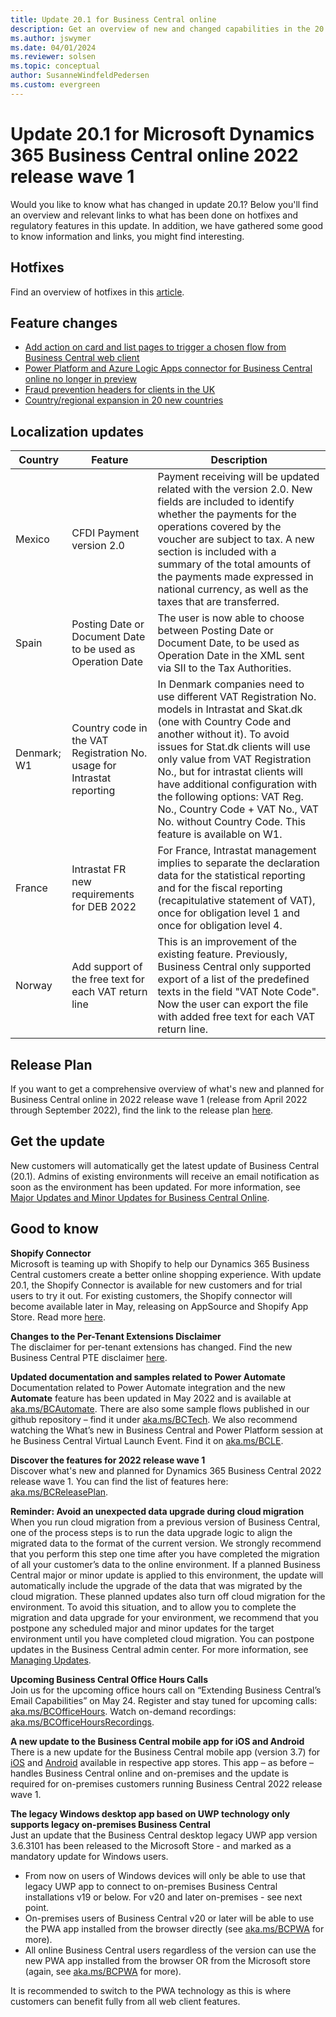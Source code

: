 ```yaml
---
title: Update 20.1 for Business Central online
description: Get an overview of new and changed capabilities in the 20.1 update of Business Central online, which is part of 2022 release wave 1.
ms.author: jswymer
ms.date: 04/01/2024
ms.reviewer: solsen
ms.topic: conceptual
author: SusanneWindfeldPedersen
ms.custom: evergreen
---
```


# Update 20.1 for Microsoft Dynamics 365 Business Central online 2022 release wave 1

Would you like to know what has changed in update 20.1? Below you'll find an overview and relevant links to what has been done on hotfixes and regulatory features in this update. In addition, we have gathered some good to know information and links, you might find interesting.

## Hotfixes

Find an overview of hotfixes in this [article](https://support.microsoft.com/topic/update-20-1-for-microsoft-dynamics-365-business-central-on-premises-2022-release-wave-1-application-build-20-1-39901-platform-build-20-0-39849-60a0fe56-57b5-41b1-90ee-29694d59ad3b).

## Feature changes  

- [Add action on card and list pages to trigger a chosen flow from Business Central web client](/dynamics365-release-plan/2022wave1/smb/dynamics365-business-central/action-group-run-chosen-instant-power-automate)
- [Power Platform and Azure Logic Apps connector for Business Central online no longer in preview](/dynamics365-release-plan/2022wave1/smb/dynamics365-business-central/improvements-power-automate-power-apps-connector)
- [Fraud prevention headers for clients in the UK](/dynamics365-release-plan/2022wave1/smb/dynamics365-business-central/fraud-prevention-headers-clients-uk)
- [Country/regional expansion in 20 new countries](/dynamics365-release-plan/2022wave1/smb/dynamics365-business-central/planned-features#country-and-regional)

## Localization updates

| Country| Feature  |Description|
|-------------|--------------|--------------|
|Mexico | CFDI Payment version 2.0 | Payment receiving will be updated related with the version 2.0. New fields are included to identify whether the payments for the operations covered by the voucher are subject to tax. A new section is included with a summary of the total amounts of the payments made expressed in national currency, as well as the taxes that are transferred. |
| Spain | Posting Date or Document Date to be used as Operation Date | The user is now able to choose between Posting Date or Document Date, to be used as Operation Date in the XML sent via SII to the Tax Authorities. |
| Denmark; W1 | Country code in the VAT Registration No. usage for Intrastat reporting | In Denmark companies need to use different VAT Registration No. models in Intrastat and Skat.dk (one with Country Code and another without it). To avoid issues for Stat.dk clients will use only value from VAT Registration No., but for intrastat clients will have additional configuration with the following options: VAT Reg. No., Country Code + VAT No., VAT No. without Country Code. This feature is available on W1. |
| France | Intrastat FR new requirements for DEB 2022 | For France, Intrastat management implies to separate the declaration data for the statistical reporting and for the fiscal reporting (recapitulative statement of VAT), once for obligation level 1 and once for obligation level 4. |
| Norway | Add support of the free text for each VAT return line | This is an improvement of the existing feature. Previously, Business Central only supported export of a list of the predefined texts in the field "VAT Note Code". Now the user can export the file with added free text for each VAT return line. |

## Release Plan  

If you want to get a comprehensive overview of what's new and planned for Business Central online in 2022 release wave 1 (release from April 2022 through  September 2022), find the link to the release plan [here](/dynamics365-release-plan/2021wave2/smb/dynamics365-business-central/planned-features).

## Get the update

New customers will automatically get the latest update of Business Central (20.1). Admins of  existing environments will receive an email notification as soon as the environment has been updated. For more information, see [Major Updates and Minor Updates for Business Central Online](..//administration/update-rollout-timeline.md).  

## Good to know

**Shopify Connector**  
Microsoft is teaming up with Shopify to help our Dynamics 365 Business Central customers create a better online shopping experience. With update 20.1, the Shopify Connector is available for new customers and for trial users to try it out. For existing customers, the Shopify connector will become available later in May, releasing on AppSource and Shopify App Store. Read more [here](/dynamics365-release-plan/2022wave1/smb/dynamics365-business-central/shopify-connector).

**Changes to the Per-Tenant Extensions Disclaimer**  
The disclaimer for per-tenant extensions has changed. Find the new Business Central PTE disclaimer [here](https://go.microsoft.com/fwlink/?linkid=2193002&clcid=0x409).

<!--**Business Central newsletter for partners**  
Starting May 11 2022, we're doing bi-monthly newsletter for Business Central partners. The newsletter will be a summary of relevant information related to Business Central and you'll be able to find it on [aka.ms/BCNews](https://aka.ms/BCNews).-->

**Updated documentation and samples related to Power Automate**  
Documentation related to Power Automate integration and the new **Automate** feature has been updated in May 2022 and is available at [aka.ms/BCAutomate](https://aka.ms/bcautomate). There are also some sample flows published in our github repository – find it under [aka.ms/BCTech](https://aka.ms/bctech). We also recommend watching the What’s new in Business Central and Power Platform session at he Business Central Virtual Launch Event. Find it on [aka.ms/BCLE](https://aka.ms/bcle).

**Discover the features for 2022 release wave 1**  
Discover what's new and planned for Dynamics 365 Business Central 2022 release wave 1. You can find the list of features here: [aka.ms/BCReleasePlan](https://aka.ms/BCReleasePlan).

**Reminder: Avoid an unexpected data upgrade during cloud migration**  
When you run cloud migration from a previous version of Business Central, one of the process steps is to run the data upgrade logic to align the migrated data to the format of the current version. We strongly recommend that you perform this step one time after you have completed the migration of all your customer’s data to the online environment. If a planned Business Central major or minor update is applied to this environment, the update will automatically include the upgrade of the data that was migrated by the cloud migration. These planned updates also turn off cloud migration for the environment. To avoid this situation, and to allow you to complete the migration and data upgrade for your environment, we recommend that you postpone any scheduled major and minor updates for the target environment until you have completed cloud migration. You can postpone updates in the Business Central admin center. For more information, see [Managing Updates](/dynamics365/business-central/dev-itpro/administration/tenant-admin-center-update-management).  

**Upcoming Business Central Office Hours Calls**  
Join us for the upcoming office hours call on “Extending Business Central’s Email Capabilities” on May 24. Register and stay tuned for upcoming calls: [aka.ms/BCOfficeHours](https://aka.ms/BCOfficeHours). Watch on-demand recordings: [aka.ms/BCOfficeHoursRecordings](https://aka.ms/BCOfficeHoursRecordings).  

**A new update to the Business Central mobile app for iOS and Android**  
There is a new update for the Business Central mobile app (version 3.7) for [iOS](https://go.microsoft.com/fwlink/?LinkId=734847) and [Android](https://go.microsoft.com/fwlink/?LinkId=734849) available in respective app stores. This app – as before – handles Business Central online and on-premises and the update is required for on-premises customers running Business Central 2022 release wave 1.

**The legacy Windows desktop app based on UWP technology only supports legacy on-premises Business Central**  
Just an update that the Business Central desktop legacy UWP app version 3.6.3101 has been released to the Microsoft Store - and marked as a mandatory update for Windows users.

- From now on users of Windows devices will only be able to use that legacy UWP app to connect to on-premises Business Central installations v19 or below. For v20 and later on-premises - see next point.  
- On-premises users of Business Central v20 or later will be able to use the PWA app installed from the browser directly (see [aka.ms/BCPWA](https://aka.ms/bcpwa) for more).
- All online Business Central users regardless of the version can use the new PWA app installed from the browser OR from the Microsoft store (again, see [aka.ms/BCPWA](https://aka.ms/bcpwa) for more).  

It is recommended to switch to the PWA technology as this is where customers can benefit fully from all web client features.  
